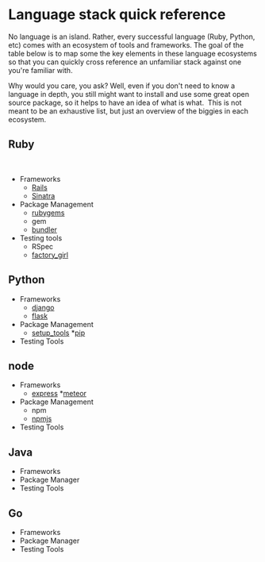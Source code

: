 # Language stack quick reference

No language is an island. Rather, every successful language (Ruby, Python, etc) comes with an ecosystem of tools and frameworks. The goal of the table below is to map some the key elements in these language ecosystems so that you can quickly cross reference an unfamiliar stack against one you're familiar with.

Why would you care, you ask? Well, even if you don't need to know a language in depth, you still might want to install and use some great open source package, so it helps to have an idea of what is what.  This is not meant to be an exhaustive list, but just an overview of the biggies in each ecosystem.

## Ruby
 
* Frameworks 
  * [Rails](http://rubyonrails.org/)
  * [Sinatra](http://www.sinatrarb.com/)
* Package Management 
  * [rubygems](http://rubygems.org/ "") 
  * gem
  * [bundler](http://bundler.io/)
* Testing tools
  * RSpec
  * [factory\_girl](https://github.com/thoughtbot/factory_girl)

## Python

* Frameworks
  * [django](https://www.djangoproject.com/)
  * [flask](http://flask.pocoo.org/)
* Package Management
  * [setup\_tools](https://pypi.python.org/pypi/setuptools)
  *[pip](https://pypi.python.org/pypi/pip)
* Testing Tools  

## node

* Frameworks  
  * [express](http://expressjs.com/)
  *[meteor](https://www.meteor.com/)
* Package Management
  * npm
  * [npmjs](https://npmjs.org/ "")
* Testing Tools

## Java

* Frameworks
* Package Manager
* Testing Tools

## Go

* Frameworks
* Package Manager
* Testing Tools
 

 
